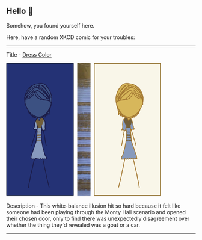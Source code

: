## Hello 👀

Somehow, you found yourself here.

Here, have a random XKCD comic for your troubles:

-----------------------------------

Title - [Dress Color](https://xkcd.com/1492)

![Dress Color](./random_comic.png)

Description - This white-balance illusion hit so hard because it felt like someone had been playing through the Monty Hall scenario and opened their chosen door, only to find there was unexpectedly disagreement over whether the thing they'd revealed was a goat or a car.

-----------------------------------